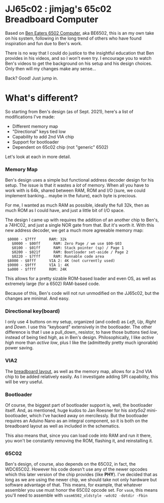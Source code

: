 
# JJ65c02 : jimjag's 65c02 Breadboard Computer

Based on [Ben Eaters 6502 Computer](https://eater.net/6502), aka BE6502, this is an my own take on his system, following in the long trend of others who have found inspiration and fun due to Ben's work.

There is no way that I could do justice to the insightful education that Ben provides in his videos, and so I won't even try. I encourage you to watch Ben's videos to get the background on his setup and his design choices. Only then will my changes make any sense...

Back? Good! Just jump in.


# What's different?

So starting from Ben's design (as of Sept. 2021), here's a list of modifications I've made:

* Different memory map
* "Directional" keys tied low
* Capability to add 2nd VIA chip
* Support for bootloader
* Dependent on 65c02 chip (not "generic" 6502)

Let's look at each in more detail.

### Memory Map
Ben's design uses a simple but functional address decoder design for his setup. The issue is that it wastes a _lot_ of memory. When all you have to work with is 64k, shared between RAM, ROM and I/O (sure, we could implement banking... maybe in the future), each byte is precious.

For me, I wanted as much RAM as possible, ideally the full 32k, then as much ROM as I could have, and just a little bit of I/O space.

The design I came up with requires the addition of an another chip to Ben's, a 74HC02, and just a single NOR gate from that. But it's worth it. With this new address decoder, we get a much more agreeable memory map:

```
 $0000 - $7fff      RAM: 32k
   $0000 - $00ff      RAM: Zero Page / we use $00-$03
   $0100 - $01ff      RAM: Stack pointer (sp) / Page 1
   $0200 - $021f      RAM: Bootloader set-aside / Page 2
   $0220 - $7fff      RAM: Runnable code area
 $8000 - $8fff      VIA 2: 4K (not currently used)
 $9000 - $9fff      VIA 1: 4K
 $a000 - $ffff      ROM: 24K
```

This allows for a pretty sizable ROM-based loader and even OS, as well as extremely large (for a 6502) RAM-based code.

Because of this, Ben's code will not run unmodified on the JJ65c02, but the changes are minimal. And easy.

### Directional key(board)
I only use 4 buttons on my setup, organized (and coded) as _Left_, _Up_, _Right_ and _Down_. I use this "keyboard" extensively in the bootloader. The other difference is that I use a pull_down_ resistor, to have those buttons tied _low_, instead of being tied _high_, as in Ben's design. Philosophically, I like _active high_ more than _active low_, plus I like the (admittedly pretty much ignorable) power saving.

### VIA2
The [breadboard layout](../Images/JJ65c02-bootloader.png), as well as the memory map, allows for a 2nd VIA chip to be added relatively easily. As I investigate adding SPI capability, this will be very useful.

### Bootloader
Of course, the biggest part of bootloader support is, well, the bootloader itself. And, as mentioned, huge kudos to Jan Roesner for his _sixty5o2_ mini-bootloader, which I've hacked away on mercilessly. But the bootloader requires an Aduino Nano as an integral component, so it is both on the breadboard layout as well as included in the schematics.

This also means that, since you can load code into RAM and run it there, you won't be constantly removing the ROM, flashing it, and reinstalling it.

### 65C02
Ben's design, of course, also depends on the 65C02, in fact, the WDC65C02. However his code doesn't use any of the newer opcodes which this later version of the chip provides (like **PHY**). I've decided that as long as we are using the newer chip, we should take not only hardware but software advantage of that. This means, for example, that whatever assembler you use must honor the 65C02 opcode set. For `vasm`, this means you'll need to assemble with `vasm6502_oldstyle -wdc02 -dotdir -Fbin`

